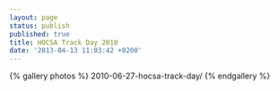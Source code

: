 ```yaml
---
layout: page
status: publish
published: true
title: HOCSA Track Day 2010
date: '2013-04-13 11:03:42 +0200'
---
```


{% gallery photos %}
  2010-06-27-hocsa-track-day/
{% endgallery %}
